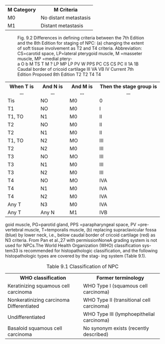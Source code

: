 <table>
<tr>
<th>M Category</th>
<th>M Criteria</th>
</tr>
<tr>
<td>M0</td>
<td>No distant metastasis</td>
</tr>
<tr>
<td>M1</td>
<td>Distant metastasis</td>
</tr>
</table>  
<!-- PageNumber="9" -->
<!-- PageBreak -->  
<!-- PageNumber="108" -->
<!-- PageHeader="American Joint Committee on Cancer . 2017" -->  
<figure>
<figcaption>Fig. 9.2 Differences in defining criteria between the 7th Edition and
the 8th Edition for staging of NPC: (a) changing the extent of soft tissue
involvement as T2 and T4 criteria. Abbreviation: CS=carotid space,
LP=lateral pterygoid muscle, M =masseter muscle, MP =medial ptery-</figcaption>  
a  
O  
b  
M  
TS  
T  
M  
?  
LP  
MP  
LP  
PV  
W  
PPS  
PC  
CS  
CS  
PC  
II  
1A  
1B  
Caudal border of
cricoid cartilage  
III  
VA  
VB  
IV  
Current 7th Edition  
Proposed 8th Edition  
T2  
T2  
T4  
T4  
</figure><table>
<tr>
<th>When T is ...</th>
<th>And N is ...</th>
<th>And M is ...</th>
<th>Then the stage group is ...</th>
</tr>
<tr>
<td>Tis</td>
<td>NO</td>
<td>M0</td>
<td>0</td>
</tr>
<tr>
<td>T1</td>
<td>NO</td>
<td>M0</td>
<td>I</td>
</tr>
<tr>
<td>T1, TO</td>
<td>N1</td>
<td>M0</td>
<td>II</td>
</tr>
<tr>
<td>T2</td>
<td>NO</td>
<td>M0</td>
<td>II</td>
</tr>
<tr>
<td>T2</td>
<td>N1</td>
<td>M0</td>
<td>II</td>
</tr>
<tr>
<td>T1, TO</td>
<td>N2</td>
<td>MO</td>
<td>III</td>
</tr>
<tr>
<td>T2</td>
<td>N2</td>
<td>M0</td>
<td>III</td>
</tr>
<tr>
<td>T3</td>
<td>NO</td>
<td>MO</td>
<td>III</td>
</tr>
<tr>
<td>T3</td>
<td>N1</td>
<td>M0</td>
<td>III</td>
</tr>
<tr>
<td>T3</td>
<td>N2</td>
<td>M0</td>
<td>III</td>
</tr>
<tr>
<td>T4</td>
<td>NO</td>
<td>MO</td>
<td>IVA</td>
</tr>
<tr>
<td>T4</td>
<td>N1</td>
<td>M0</td>
<td>IVA</td>
</tr>
<tr>
<td>T4</td>
<td>N2</td>
<td>M0</td>
<td>IVA</td>
</tr>
<tr>
<td>Any T</td>
<td>N3</td>
<td>M0</td>
<td>IVA</td>
</tr>
<tr>
<td>Any T</td>
<td>Any N</td>
<td>M1</td>
<td>IVB</td>
</tr>
</table>  
goid muscle, PG=parotid gland, PPS =parapharyngeal space, PV =pre-
vertebral muscle, T=temporalis muscle, (b) replacing supraclavicular
fossa (blue) by lower neck, i.e., below caudal border of cricoid cartilage
(red) as N3 criteria. From Pan et al.,27 with permissionNoneA grading system is not used for NPCs.The World Health Organization (WHO) classification sys-
tem33 is recommended for histopathologic classification, and
the following histopathologic types are covered by the stag-
ing system (Table 9.1).  
<!-- PageBreak -->  
<!-- PageNumber="109" -->
<!-- PageHeader="9 Nasopharynx" -->  
<table>
<caption>Table 9.1 Classification of NPC</caption>
<tr>
<th>WHO classification</th>
<th>Former terminology</th>
</tr>
<tr>
<td>Keratinizing squamous cell carcinoma</td>
<td>WHO Type I (squamous cell carcinoma)</td>
</tr>
<tr>
<td>Nonkeratinizing carcinoma Differentiated</td>
<td>WHO Type II (transitional cell carcinoma)</td>
</tr>
<tr>
<td>Undifferentiated</td>
<td>WHO Type III (lymphoepithelial carcinoma)</td>
</tr>
<tr>
<td>Basaloid squamous cell carcinoma</td>
<td>No synonym exists (recently described)</td>
</tr>
</table>